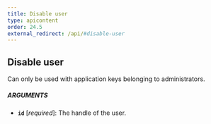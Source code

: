 ```yaml
---
title: Disable user
type: apicontent
order: 24.5
external_redirect: /api/#disable-user
---
```


## Disable user

Can only be used with application keys belonging to administrators.

##### ARGUMENTS
* **`id`** [*required*]:
    The handle of the user.
